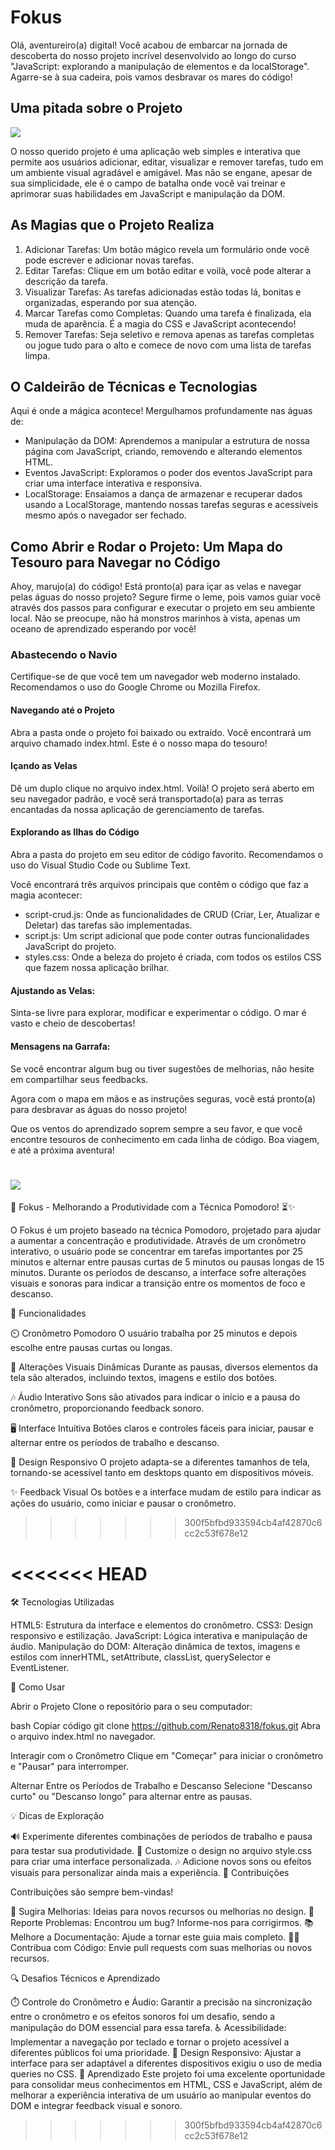 # Fokus

Olá, aventureiro(a) digital! Você acabou de embarcar na jornada de descoberta do nosso projeto incrível desenvolvido ao longo do curso "JavaScript: explorando a manipulação de elementos e da localStorage". Agarre-se à sua cadeira, pois vamos desbravar os mares do código!

## Uma pitada sobre o Projeto

![](print.png)


O nosso querido projeto é uma aplicação web simples e interativa que permite aos usuários adicionar, editar, visualizar e remover tarefas, tudo em um ambiente visual agradável e amigável. Mas não se engane, apesar de sua simplicidade, ele é o campo de batalha onde você vai treinar e aprimorar suas habilidades em JavaScript e manipulação da DOM.

## As Magias que o Projeto Realiza

1. Adicionar Tarefas: Um botão mágico revela um formulário onde você pode escrever e adicionar novas tarefas.
2. Editar Tarefas: Clique em um botão editar e voilà, você pode alterar a descrição da tarefa.
3. Visualizar Tarefas: As tarefas adicionadas estão todas lá, bonitas e organizadas, esperando por sua atenção.
4. Marcar Tarefas como Completas: Quando uma tarefa é finalizada, ela muda de aparência. É a magia do CSS e JavaScript acontecendo!
5. Remover Tarefas: Seja seletivo e remova apenas as tarefas completas ou jogue tudo para o alto e comece de novo com uma lista de tarefas limpa.

## O Caldeirão de Técnicas e Tecnologias

Aqui é onde a mágica acontece! Mergulhamos profundamente nas águas de:

- Manipulação da DOM: Aprendemos a manipular a estrutura de nossa página com JavaScript, criando, removendo e alterando elementos HTML.
- Eventos JavaScript: Exploramos o poder dos eventos JavaScript para criar uma interface interativa e responsiva.
- LocalStorage: Ensaiamos a dança de armazenar e recuperar dados usando a LocalStorage, mantendo nossas tarefas seguras e acessíveis mesmo após o navegador ser fechado.

## Como Abrir e Rodar o Projeto: Um Mapa do Tesouro para Navegar no Código

Ahoy, marujo(a) do código! Está pronto(a) para içar as velas e navegar pelas águas do nosso projeto? Segure firme o leme, pois vamos guiar você através dos passos para configurar e executar o projeto em seu ambiente local. Não se preocupe, não há monstros marinhos à vista, apenas um oceano de aprendizado esperando por você!

### Abastecendo o Navio

Certifique-se de que você tem um navegador web moderno instalado. Recomendamos o uso do Google Chrome ou Mozilla Firefox.

#### Navegando até o Projeto

Abra a pasta onde o projeto foi baixado ou extraído.
Você encontrará um arquivo chamado index.html. Este é o nosso mapa do tesouro!


#### Içando as Velas

Dê um duplo clique no arquivo index.html. Voilà! O projeto será aberto em seu navegador padrão, e você será transportado(a) para as terras encantadas da nossa aplicação de gerenciamento de tarefas.

#### Explorando as Ilhas do Código

Abra a pasta do projeto em seu editor de código favorito. Recomendamos o uso do Visual Studio Code ou Sublime Text.

Você encontrará três arquivos principais que contêm o código que faz a magia acontecer:

- script-crud.js: Onde as funcionalidades de CRUD (Criar, Ler, Atualizar e Deletar) das tarefas são implementadas.
- script.js: Um script adicional que pode conter outras funcionalidades JavaScript do projeto.
- styles.css: Onde a beleza do projeto é criada, com todos os estilos CSS que fazem nossa aplicação brilhar.

#### Ajustando as Velas:

Sinta-se livre para explorar, modificar e experimentar o código. O mar é vasto e cheio de descobertas!

#### Mensagens na Garrafa:

Se você encontrar algum bug ou tiver sugestões de melhorias, não hesite em compartilhar seus feedbacks.

Agora com o mapa em mãos e as instruções seguras, você está pronto(a) para desbravar as águas do nosso projeto! 

Que os ventos do aprendizado soprem sempre a seu favor, e que você encontre tesouros de conhecimento em cada linha de código. Boa viagem, e até a próxima aventura!

![](https://media.tenor.com/cX92mi1p-NYAAAAd/coding-anime.gif)
=======
🎯 Fokus - Melhorando a Produtividade com a Técnica Pomodoro! ⏳✨

O Fokus é um projeto baseado na técnica Pomodoro, projetado para ajudar a aumentar a concentração e produtividade. Através de um cronômetro interativo, o usuário pode se concentrar em tarefas importantes por 25 minutos e alternar entre pausas curtas de 5 minutos ou pausas longas de 15 minutos. Durante os períodos de descanso, a interface sofre alterações visuais e sonoras para indicar a transição entre os momentos de foco e descanso.

🚀 Funcionalidades

⏲️ Cronômetro Pomodoro
O usuário trabalha por 25 minutos e depois escolhe entre pausas curtas ou longas.

🎨 Alterações Visuais Dinâmicas
Durante as pausas, diversos elementos da tela são alterados, incluindo textos, imagens e estilo dos botões.

🎶 Áudio Interativo
Sons são ativados para indicar o início e a pausa do cronômetro, proporcionando feedback sonoro.

🖥️ Interface Intuitiva
Botões claros e controles fáceis para iniciar, pausar e alternar entre os períodos de trabalho e descanso.

📱 Design Responsivo
O projeto adapta-se a diferentes tamanhos de tela, tornando-se acessível tanto em desktops quanto em dispositivos móveis.

✨ Feedback Visual
Os botões e a interface mudam de estilo para indicar as ações do usuário, como iniciar e pausar o cronômetro.
>>>>>>> 300f5bfbd933594cb4af42870c6cc2c53f678e12




<<<<<<< HEAD
=======
🛠️ Tecnologias Utilizadas



HTML5: Estrutura da interface e elementos do cronômetro.
CSS3: Design responsivo e estilização.
JavaScript: Lógica interativa e manipulação de áudio.
Manipulação do DOM: Alteração dinâmica de textos, imagens e estilos com innerHTML, setAttribute, classList, querySelector e EventListener.


🎯 Como Usar



Abrir o Projeto
Clone o repositório para o seu computador:

bash
Copiar código
git clone https://github.com/Renato8318/fokus.git
Abra o arquivo index.html no navegador.

Interagir com o Cronômetro
Clique em "Começar" para iniciar o cronômetro e "Pausar" para interromper.

Alternar Entre os Períodos de Trabalho e Descanso
Selecione "Descanso curto" ou "Descanso longo" para alternar entre as pausas.



💡 Dicas de Exploração



🔊 Experimente diferentes combinações de períodos de trabalho e pausa para testar sua produtividade.
🎨 Customize o design no arquivo style.css para criar uma interface personalizada.
🎶 Adicione novos sons ou efeitos visuais para personalizar ainda mais a experiência.
💬 Contribuições



Contribuições são sempre bem-vindas!



🤔 Sugira Melhorias: Ideias para novos recursos ou melhorias no design.
🐛 Reporte Problemas: Encontrou um bug? Informe-nos para corrigirmos.
📚 Melhore a Documentação: Ajude a tornar este guia mais completo.
👨‍💻 Contribua com Código: Envie pull requests com suas melhorias ou novos recursos.



🔍 Desafios Técnicos e Aprendizado



⏱️ Controle do Cronômetro e Áudio: Garantir a precisão na sincronização entre o cronômetro e os efeitos sonoros foi um desafio, sendo a manipulação do DOM essencial para essa tarefa.
♿ Acessibilidade: Implementar a navegação por teclado e tornar o projeto acessível a diferentes públicos foi uma prioridade.
📱 Design Responsivo: Ajustar a interface para ser adaptável a diferentes dispositivos exigiu o uso de media queries no CSS.
📘 Aprendizado
Este projeto foi uma excelente oportunidade para consolidar meus conhecimentos em HTML, CSS e JavaScript, além de melhorar a experiência interativa de um usuário ao manipular eventos do DOM e integrar feedback visual e sonoro.
>>>>>>> 300f5bfbd933594cb4af42870c6cc2c53f678e12
